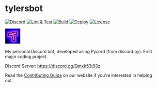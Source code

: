 # tylersbot

[![Discord][7]][8]
[![Lint & Test][1]][2]
[![Build][3]][4]
[![Deploy][5]][6]
[![License](https://img.shields.io/badge/license-MIT-green)](LICENSE)

<img src="https://raw.githubusercontent.com/tylersfoot/tylersbot/main/assets/icon.png" width="50" height="50">

My personal Discord bot, developed using Pycord (from discord.py). First major coding project.

Discord Server: https://discord.gg/Qmxk53t93z

Read the [Contributing Guide](https://pythondiscord.com/pages/contributing/bot/) on our website if you're interested in helping out.

[1]: https://github.com/python-discord/bot/workflows/Lint%20&%20Test/badge.svg?branch=main
[2]: https://github.com/python-discord/bot/actions?query=workflow%3A%22Lint+%26+Test%22+branch%3Amain
[3]: https://github.com/python-discord/bot/workflows/Build/badge.svg?branch=main
[4]: https://github.com/python-discord/bot/actions?query=workflow%3ABuild+branch%3Amain
[5]: https://github.com/python-discord/bot/workflows/Deploy/badge.svg?branch=main
[6]: https://github.com/python-discord/bot/actions?query=workflow%3ADeploy+branch%3Amain
[7]: https://raw.githubusercontent.com/python-discord/branding/main/logos/badge/badge_github.svg
[8]: https://discord.gg/python
